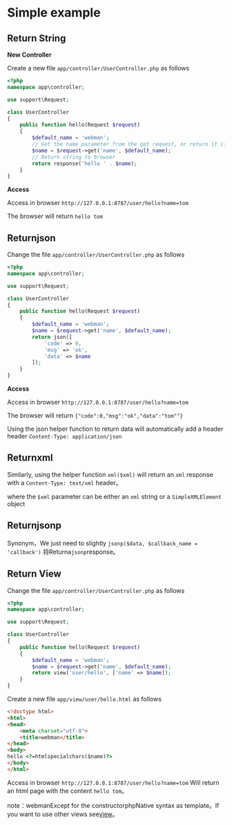 # Simple example

## Return String
**New Controller**

Create a new file `app/controller/UserController.php` as follows

```php
<?php
namespace app\controller;

use support\Request;

class UserController
{
    public function hello(Request $request)
    {
        $default_name = 'webman';
        // Get the name parameter from the get request, or return it if no name parameter is passed$default_name
        $name = $request->get('name', $default_name);
        // Return string to browser
        return response('hello ' . $name);
    }
}
```

**Access**

Access in browser `http://127.0.0.1:8787/user/hello?name=tom`

The browser will return `hello tom`

## Returnjson
Change the file `app/controller/UserController.php` as follows

```php
<?php
namespace app\controller;

use support\Request;

class UserController
{
    public function hello(Request $request)
    {
        $default_name = 'webman';
        $name = $request->get('name', $default_name);
        return json([
            'code' => 0, 
            'msg' => 'ok', 
            'data' => $name
        ]);
    }
}
```

**Access**

Access in browser `http://127.0.0.1:8787/user/hello?name=tom`

The browser will return `{"code":0,"msg":"ok","data":"tom""}`

Using the json helper function to return data will automatically add a header header `Content-Type: application/json`

## Returnxml
Similarly, using the helper function `xml($xml)` will return an `xml` response with a `Content-Type: text/xml` header。

where the `$xml` parameter can be either an `xml` string or a `SimpleXMLElement` object

## Returnjsonp
Synonym，We just need to slightly `jsonp($data, $callback_name = 'callback')` 将Returna`jsonp`response。

## Return View
Change the file `app/controller/UserController.php` as follows

```php
<?php
namespace app\controller;

use support\Request;

class UserController
{
    public function hello(Request $request)
    {
        $default_name = 'webman';
        $name = $request->get('name', $default_name);
        return view('user/hello', ['name' => $name]);
    }
}
```

Create a new file `app/view/user/hello.html` as follows

```html
<!doctype html>
<html>
<head>
    <meta charset="utf-8">
    <title>webman</title>
</head>
<body>
hello <?=htmlspecialchars($name)?>
</body>
</html>
```

Access in browser `http://127.0.0.1:8787/user/hello?name=tom`
Will return an html page with the content `hello tom`。

note：webmanExcept for the constructorphpNative syntax as template。If you want to use other views see[view](view.md)。


